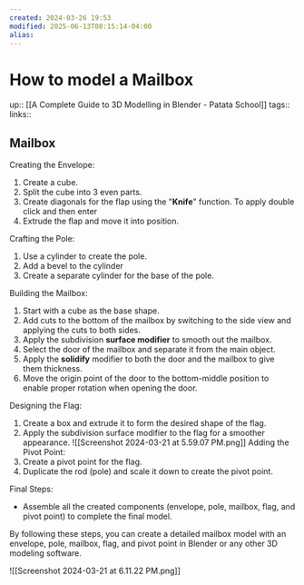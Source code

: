 ```yaml
---
created: 2024-03-26 19:53
modified: 2025-06-13T08:15:14-04:00
alias:
---
```

# How to model a Mailbox
up::  [[A Complete Guide to 3D Modelling in Blender - Patata School]]
tags::
links::
## Mailbox


Creating the Envelope:
1. Create a cube.
2. Split the cube into 3 even parts.
3. Create diagonals for the flap using the "**Knife**" function.
	To apply double click and then enter
4. Extrude the flap and move it into position.

Crafting the Pole:
1. Use a cylinder to create the pole.
2. Add a bevel to the cylinder
3. Create a separate cylinder for the base of the pole.

Building the Mailbox:
1. Start with a cube as the base shape.
2. Add cuts to the bottom of the mailbox by switching to the side view and applying the cuts to both sides.
3. Apply the subdivision **surface modifier** to smooth out the mailbox.
4. Select the door of the mailbox and separate it from the main object.
5. Apply the **solidify** modifier to both the door and the mailbox to give them thickness.
6. Move the origin point of the door to the bottom-middle position to enable proper rotation when opening the door.

Designing the Flag:
1. Create a box and extrude it to form the desired shape of the flag.
2. Apply the subdivision surface modifier to the flag for a smoother appearance.
![[Screenshot 2024-03-21 at 5.59.07 PM.png]]
Adding the Pivot Point:
1. Create a pivot point for the flag.
2. Duplicate the rod (pole) and scale it down to create the pivot point.

Final Steps:
- Assemble all the created components (envelope, pole, mailbox, flag, and pivot point) to complete the final model.

By following these steps, you can create a detailed mailbox model with an envelope, pole, mailbox, flag, and pivot point in Blender or any other 3D modeling software.

![[Screenshot 2024-03-21 at 6.11.22 PM.png]]
